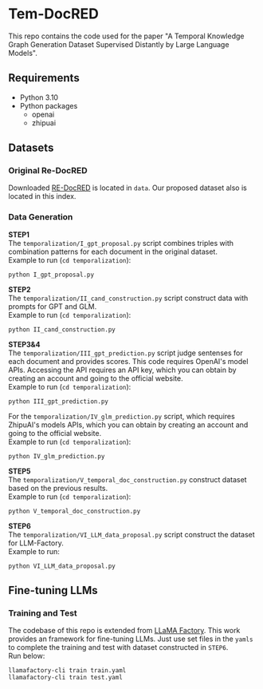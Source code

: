 # Tem-DocRED
This repo contains the code used for the paper "A Temporal Knowledge Graph Generation Dataset Supervised Distantly by Large Language Models".

## Requirements
+ Python 3.10
+ Python packages
  + openai
  + zhipuai

## Datasets

### Original Re-DocRED
Downloaded [RE-DocRED](https://github.com/tonytan48/Re-DocRED) is located in ``data``. Our proposed dataset also is located in this index.

### Data Generation


**STEP1** \
The ``temporalization/I_gpt_proposal.py`` script combines triples with combination patterns for each document in the original dataset. \
Example to run (``cd temporalization``): 
```
python I_gpt_proposal.py
```

**STEP2** \
The ``temporalization/II_cand_construction.py`` script construct data with prompts for GPT and GLM.\
Example to run (``cd temporalization``): 
```
python II_cand_construction.py
```


**STEP3&4** \
The ``temporalization/III_gpt_prediction.py`` script judge sentenses for each document and provides scores.
This code requires OpenAI's model APIs. Accessing the API requires an API key, which you can obtain by creating an account and going to the official website.\
Example to run (``cd temporalization``): 
```
python III_gpt_prediction.py
```

For the ``temporalization/IV_glm_prediction.py`` script, which requires ZhipuAI's models APIs, which you can obtain by creating an account and going to the official website.\
Example to run (``cd temporalization``): 
```
python IV_glm_prediction.py
```

**STEP5** \
The ``temporalization/V_temporal_doc_construction.py`` construct dataset based on the previous results.\
Example to run (``cd temporalization``): 
```
python V_temporal_doc_construction.py 
```


**STEP6** \
The ``temporalization/VI_LLM_data_proposal.py`` script construct the dataset for LLM-Factory. \
Example to run: 
```
python VI_LLM_data_proposal.py
```


## Fine-tuning LLMs

### Training and Test
The codebase of this repo is extended from [LLaMA Factory](https://github.com/hiyouga/LLaMA-Factory). 
This work provides an framework for fine-tuning LLMs. 
Just use set files in the ``yamls`` to complete the training and test with dataset constructed in ``STEP6``. \
Run below:
```
llamafactory-cli train train.yaml
llamafactory-cli train test.yaml
```

